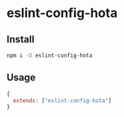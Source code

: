 # eslint-config-hota

## Install

```bash
npm i -D eslint-config-hota
```

## Usage

```js
{
  extends: ["eslint-config-hota"]
}
```

